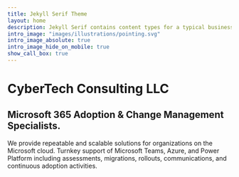 ```yaml
---
title: Jekyll Serif Theme
layout: home
description: Jekyll Serif contains content types for a typical business website. The theme is fully responsive, blazing fast and artfully illustrated.
intro_image: "images/illustrations/pointing.svg"
intro_image_absolute: true
intro_image_hide_on_mobile: true
show_call_box: true
---
```


# CyberTech Consulting LLC
## Microsoft 365 Adoption & Change Management Specialists.

We provide repeatable and scalable solutions for organizations on the Microsoft cloud. Turnkey support of Microsoft Teams, Azure, and Power Platform including assessments, migrations, rollouts, communications, and continuous adoption activities. 

